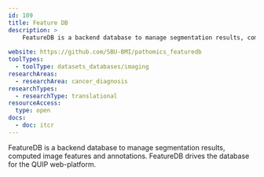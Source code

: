 ```yaml
---
id: 109
title: Feature DB
description: >
    FeatureDB is a backend database to manage segmentation results, computed image features and annotations. FeatureDB drives the database for the QUIP web-platform.
    
website: https://github.com/SBU-BMI/pathomics_featuredb
toolTypes:
  - toolType: datasets_databases/imaging
researchAreas:
  - researchArea: cancer_diagnosis
researchTypes:
  - researchType: translational
resourceAccess:
  type: open
docs:
  - doc: itcr      
---
```

FeatureDB is a backend database to manage segmentation results, computed image features and annotations. FeatureDB drives the database for the QUIP web-platform.